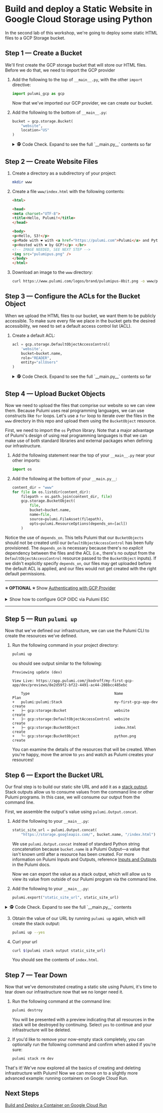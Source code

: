 # Build and deploy a Static Website in Google Cloud Storage using Python

In the second lab of this workshop, we're going to deploy some static HTML files to a GCP Storage bucket.

## Step 1 &mdash; Create a Bucket

We'll first create the GCP storage bucket that will store our HTML files. Before we do that, we need to import the GCP provider

1. Add the following to the top of `__main__.py`, with the other `import` directive:

    ```python
    import pulumi_gcp as gcp
    ```

    Now that we've imported our GCP provider, we can create our bucket.

2. Add the following to the bottom of `__main__.py`:

    ```python
    bucket = gcp.storage.Bucket(
        "website",
        location="US"
    )
    ```

    <details>
    <summary> 🕵️ Code Check. Expand to see the full `__main.py__` contents so far </summary>
    At this stage, your `__main__.py` file should match the following code:

    ```python
    """A Python Pulumi program"""

    import pulumi
    import pulumi_gcp as gcp

    bucket = gcp.storage.Bucket(
        "website",
        location="US"
    )
    ```

    </details>

## Step 2 &mdash; Create Website Files

1. Create a directory as a subdirectory of your project:

    ```bash
    mkdir www
    ```

2. Create a file `www/index.html` with the following contents:

    ```html
    <html>

    <head>
    <meta charset="UTF-8">
    <title>Hello, Pulumi!</title>
    </head>

    <body>
    <p>Hello, S3!</p>
    <p>Made with ❤️ with <a href="https://pulumi.com">Pulumi</a> and Python</p>
    <p>Hosted with ❤️ by GCP!</p> </br>
    <!-- IMAGE NEEDED, SEE NEXT STEP -->
    <img src="pulumipus.png" />
    </body>
    </html>
    ```

3. Download an image to the `www` directory:

    ```bash
    curl https://www.pulumi.com/logos/brand/pulumipus-8bit.png -o www/pulumipus.png
    ```

## Step 3 &mdash; Configure the ACLs for the Bucket Object

When we upload the HTML files to our bucket, we want them to be publicly accessible. To make sure every file we place in the bucket gets the desired accessibility, we need to set a default access control list (ACL).

1. Create a default ACL:

    ```python
    acl = gcp.storage.DefaultObjectAccessControl(
        'website',
        bucket=bucket.name,
        role="READER",
        entity="allUsers"
    )
    ```

    <details>
    <summary>🕵️ Code Check. Expand to see the full `__main.py__` contents so far </summary>
    At this stage, your `__main__.py` file should match the following code:

    ```python
    """A Python Pulumi program"""

    import pulumi
    import pulumi_gcp as gcp

    bucket = gcp.storage.Bucket(
        "website",
        location="US"
    )

    acl = gcp.storage.DefaultObjectAccessControl(
        "website",
        bucket=bucket.name,
        role="READER",
        entity="allUsers"
    )
    ```

    </details>

## Step 4 &mdash; Upload Bucket Objects

Now we need to upload the files that comprise our website so we can view them. Because Pulumi uses real programming languages, we can use constructs like `for` loops. Let's use a `for` loop to iterate over the files in the `www` directory in this repo and upload them using the `BucketObject` resource.

First, we need to import the `os` Python library. Note that a major advantage of Pulumi's design of using real programming languages is that we can make use of both standard libraries and external packages when defining our infrastructure.

1. Add the following statement near the top of your `__main__.py` near your other imports:

    ```python
    import os
    ```

2. Add the following at the bottom of your `__main.py__`:

    ```python
    content_dir = "www"
    for file in os.listdir(content_dir):
        filepath = os.path.join(content_dir, file)
        gcp.storage.BucketObject(
            file,
            bucket=bucket.name,
            name=file,
            source=pulumi.FileAsset(filepath),
            opts=pulumi.ResourceOptions(depends_on=[acl])
        )
    ```

Notice the use of `depends_on`. This tells Pulumi that our `BucketObjects` should not be created until our `DefaultObjectAccessControl` has been fully provisioned. The `depends_on` is necessary because there's no _explicit_ dependency between the files and the ACL (i.e., there's no output from the `DefaultObjectAccessControl` resource passed to the `BucketObject` inputs). If we didn't explicitly specify `depends_on`, our files may get uploaded before the default ACL is applied, and our files would not get created with the right default permissions.

---

**⭐️ OPTIONAL ⭐️** Show [Authenticating with GCP Provider](https://www.pulumi.com/registry/packages/gcp/installation-configuration/#authentication-methods?utm_source=GitHub&utm_medium=referral&utm_campaign=workshops)

<details>
<summary> Show how to configure GCP OIDC via Pulumi ESC </summary>

There are multiple ways of configuring the GCP Provider with credentials. While most folks will configure the `gcloud` CLI as a getting-started solution; a more secure way is to fetch dynamic credentials from an external secrets manager solution. I'm going to use Pulumi ESC to do OIDC. In your sandbox environment, I've copied a reference code on how to configure this and if there're any questions here, please post them in the Q&A tab.

Presenter: Please add the following to an `oidc-gcp` ESC Environment:

```yaml
# NOTE THIS IS HERE JUST FOR REFERENCE.
#
# I HAVE **NOT** AUTHORIZED THIS PULUMI ORGANIZATION
# TO USE MY GOOGLE CLOUD OIDC
# TO DO SO, I'D HAVE TO UPDATE MY AUDIENCE LIST ON GCP
#
# ALSO, NOTE THE GCP PROJECT NEEDS TO BE NUMERICAL VALUE
values:
  gcp:
    login:
      fn::open::gcp-login:
        project: 5631433690
        oidc:
          workloadPoolId: prod-pool
          providerId: pulumi-cloud-oidc
          serviceAccount: pulumi-cloud@pulumi-workshops-project.iam.gserviceaccount.com
  environmentVariables:
    GOOGLE_PROJECT: ${gcp.login.project}
    CLOUDSDK_AUTH_ACCESS_TOKEN: ${gcp.login.accessToken}
    GOOGLE_REGION: us-central1
    PULUMI_GCP_SKIP_REGION_VALIDATION: true
  pulumiConfig:
    gcp:accessToken: ${gcp.login.accessToken}
    gcp:region: us-central1
    gcp:project: pulumi-workshops-project
```

We're going to [add a reference to GCP OIDC config environment in my Dev stack via the Pulumi CLI](https://www.pulumi.com/docs/cli/commands/pulumi_config_env_add/?utm_source=GitHub&utm_medium=referral&utm_campaign=workshops)

```bash
pulumi config env add oidc-gcp
```

</details>

---

## Step 5 &mdash; Run `pulumi up`

Now that we've defined our infrastructure, we can use the Pulumi CLI to create the resources we've defined.

1. Run the following command in your project directory:

    ```bash
    pulumi up
    ```

    ou should see output similar to the following:

    ```text
    Previewing update (dev)

    View Live: https://app.pulumi.com/jkodroff/my-first-gcp-app/dev/previews/8e2d59f2-bf22-4491-ac44-208bcc485ebc

        Type                                       Name                  Plan
    +   pulumi:pulumi:Stack                        my-first-gcp-app-dev  create
    +   ├─ gcp:storage:Bucket                      website               create
    +   ├─ gcp:storage:DefaultObjectAccessControl  website               create
    +   ├─ gcp:storage:BucketObject                index.html            create
    +   └─ gcp:storage:BucketObject                python.png            create
    ```

    You can examine the details of the resources that will be created. When you're happy, move the arrow to `yes` and watch as Pulumi creates your resources!

## Step 6 &mdash; Export the Bucket URL

Our final step is to build our static site URL and add it as a [stack output](https://www.pulumi.com/learn/building-with-pulumi/stack-outputs/?utm_source=GitHub&utm_medium=referral&utm_campaign=workshops). Stack outputs allow us to consume values from the command line or other Pulumi programs. In this case, we will consume our output from the command line.

First, we assemble the output's value using `pulumi.Output.concat`.

1. Add the following to your `__main__.py`:

    ```python
    static_site_url = pulumi.Output.concat(
        "https://storage.googleapis.com/", bucket.name, "/index.html")
    ```

    We use `pulumi.Output.concat` instead of standard Python string concatenation because `bucket.name` is a Pulumi Output&mdash;a value that isn't known until after a resource has been created. For more information on Pulumi Inputs and Outputs, reference [Inputs and Outputs](https://www.pulumi.com/docs/intro/concepts/inputs-outputs/?utm_source=GitHub&utm_medium=referral&utm_campaign=workshops) in the Pulumi docs.

    Now we can export the value as a stack output, which will allow us to view its value from outside of our Pulumi program via the command line.

2. Add the following to your `__main__.py`:

    ```python
    pulumi.export("static_site_url", static_site_url)
    ```

  <details>
  <summary>🕵️ Code Check. Expand to see the full `__main.py__` contents </summary>
   At the end of this lab, your `__main__.py` should look like this:

  ```python
  """A Python Pulumi program"""

  import pulumi
  import pulumi_gcp as gcp
  import os

  bucket = gcp.storage.Bucket(
      "website",
      location="US"
  )

  acl = gcp.storage.DefaultObjectAccessControl(
      'website',
      bucket=bucket.name,
      role="READER",
      entity="allUsers"
  )

  content_dir = "www"
  for file in os.listdir(content_dir):
      filepath = os.path.join(content_dir, file)
      gcp.storage.BucketObject(
          file,
          bucket=bucket.name,
          name=file,
          source=pulumi.FileAsset(filepath),
          opts=pulumi.ResourceOptions(depends_on=[acl])
      )

  static_site_url = pulumi.Output.concat(
      "https://storage.googleapis.com/", bucket.name, "/index.html")

  pulumi.export("static_site_url", static_site_url)
  ```

  </details>

<!-- markdownlint-disable MD029 -->
3. Obtain the value of our URL by running `pulumi up` again, which will create the stack output:

    ```bash
    pulumi up --yes
    ```

4. Curl your url

    ```bash
    curl $(pulumi stack output static_site_url)
    ```

    You should see the contents of `index.html`.
<!-- markdownlint-enable MD029 -->

## Step 7 &mdash; Tear Down

Now that we've demonstrated creating a static site using Pulumi, it's time to tear down our infrastructure now that we no longer need it.

1. Run the following command at the command line:

    ```bash
    pulumi destroy
    ```

    You will be presented with a preview indicating that all resources in the stack will be destroyed by continuing. Select `yes` to continue and your infrastructure will be deleted.

2. If you'd like to remove your now-empty stack completely, you can optionally run the following command and confirm when asked if you're sure:

    ```bash
    pulumi stack rm dev
    ```

That's it! We've now explored all the basics of creating and deleting infrastructure with Pulumi! Now we can move on to a slightly more advanced example: running containers on Google Cloud Run.

## Next Steps

[Build and Deploy a Container on Google Cloud Run](../lab-03/README.md)
